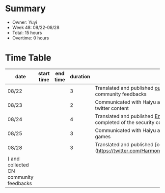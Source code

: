 # Summary
* Owner: Yuyi
* Week 48: 08/22-08/28
* Total: 15 hours
* Overtime: 0 hours

# Time Table
| date  | start time  | end time | duration  |  note |
|---|---|---|---|---|
| 08/22 |   |   | 3 | Translated and published [our weekly updates](https://twitter.com/Harmony_CN1/status/1562241290447622146) and collected CN community feedbacks  |
| 08/23 |   |   | 2 | Communicated with Haiyu about his farm game, translated our twitter content |
| 08/24 |   |   | 4 | Translated and published [Encode x Harmony Educate](https://mp.weixin.qq.com/s/lrhUxljd-wvGWz0BYrWrAg) and completed of the security course |
| 08/25 |   |   | 3 | Communicated with Haiyu about confirmed collaboration on 2 of 3 games|
| 08/28 |   |   | 3 | Translated and published [our Elastic RPC updates](https://twitter.com/Harmony_CN1/status/1564789293507235840
) and collected CN community feedbacks  |
